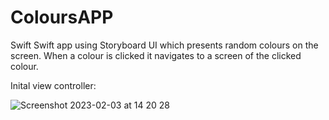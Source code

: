 # ColoursAPP
Swift
Swift app using Storyboard UI which presents random colours on the screen. When a colour is clicked it navigates to a screen of the clicked colour.



Inital view controller:

![Screenshot 2023-02-03 at 14 20 28](https://user-images.githubusercontent.com/61665797/216626518-8a063b0e-ded9-4737-870b-ec8c57fe73f0.png)

